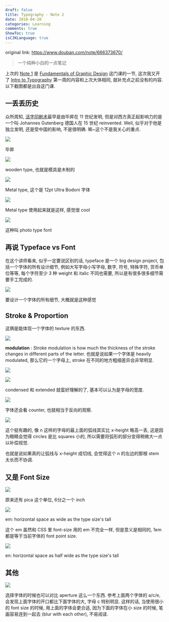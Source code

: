 ```yaml
---
draft: false
title: Typography - Note 2
date: 2018-04-20
categories: Learning
comments: true
ShowToc: true
isCJKLanguage: true
---
```


original link: https://www.douban.com/note/666373670/

> 一个纯种小白的一点笔记

上次的 [Note 1](https://www.douban.com/note/665653445/) 是 [Fundamentals of Graphic Design](https://www.coursera.org/learn/fundamentals-of-graphic-design) 这门课的一节, 这次我又开了 [Intro to Typography](https://www.coursera.org/learn/typography) 第一周的内容和上次大体相同, 就补充点之前没有的内容. 以下截图都是出自这门课.

## 一丢丢历史

众所周知, [活字印刷术](https://zh.wikipedia.org/wiki/%E6%B4%BB%E5%AD%97%E5%8D%B0%E5%88%B7%E6%9C%AF)最早是由毕昇在 11 世纪发明, 但是对西方真正起影响力的是一个叫 Johannes Gutenberg 德国人在 15 世纪 reinvented. Well, 似乎对于他是独立发明, 还是受中国的影响, 不是很明确. 嘛~这个不是我关心的重点.

![](../../assets/images/2018/04/Typography---Note-2/p50000583.jpg)

毕昇

![](../../assets/images/2018/04/Typography---Note-2/p50000585.jpg)

wooden type, 也就是模具是木制的

![](../../assets/images/2018/04/Typography---Note-2/p50000584.jpg)

Metal type, 这个是 12pt Ultra Bodoni 字体

![](../../assets/images/2018/04/Typography---Note-2/p50000582.jpg)

Metal type 使用起来就是这样, 感觉很 cool

![](../../assets/images/2018/04/Typography---Note-2/p50000581.jpg)

这种叫 photo type font

## 再说 Typeface vs Font

在这个讲师看来, 似乎一定要说区别的话, typeface 是一个 big design project, 包括一个字体的所有设计细节, 例如大写字母小写字母, 数字, 符号, 特殊字符, 货币单位等等, 每个字符至少 3 种 weight 和 italic 不同也需要, 所以是有很多很多细节需要手工完成的.

![](../../assets/images/2018/04/Typography---Note-2/p50000701.jpg)

要设计一个字体的所有细节, 大概就是这种感觉

## Stroke & Proportion

这俩是能体现一个字体的 texture 的东西.

![](../../assets/images/2018/04/Typography---Note-2/p50000729.jpg)

**modulation** : Stroke modulation is how much the thickness of the stroke changes in different parts of the letter. 也就是说如果一个字体是 heavily modulated, 那么它的一个字母上, stroke 在不同的地方粗细差异会非常明显.

![](../../assets/images/2018/04/Typography---Note-2/p50000726.jpg)

![](../../assets/images/2018/04/Typography---Note-2/p50000725.jpg)

condensed 和 extended 就蛮好理解的了, 基本可以认为是字母的宽度.

![](../../assets/images/2018/04/Typography---Note-2/p50000724.jpg)

字体还会看 counter, 也就相当于反向的观察.

![](../../assets/images/2018/04/Typography---Note-2/p50000723.jpg)

这个挺有趣的, 像 n 这样的字母的最上面的弧线其实比 x-height 略高一丢, 这是因为眼睛会觉得 circles 是比 squares 小的, 所以需要将弧形的部分变得稍微大一点以补偿视觉.

也就是说如果真的让弧线与 x-height 成切线, 会觉得这个 n 的左边的那根 stem 太长而不协调.

## 又是 Font Size

![](../../assets/images/2018/04/Typography---Note-2/p50000804.jpg)

原来还有 pica 这个单位, 6分之一个 inch

![](../../assets/images/2018/04/Typography---Note-2/p50000812.jpg)

em: horizontal space as wide as the type size's tall

这个 em 虽然和 CSS 里 font-size 用的 em 不完全一样, 但是意义是相同的, 1em 都是等于当前字体的 font point size.

![](../../assets/images/2018/04/Typography---Note-2/p50000805.jpg)

en: horizontal space as half wide as the type size's tall

## 其他

![](../../assets/images/2018/04/Typography---Note-2/p50000867.jpg)

选择字体的时候也可以对比 aperture 这么一个东西. 参考上面两个字体的 a/c/e, 会发现上面字体的开口都比下面字体的大, 字母 c 特别明显. 这样的话, 当使用很小的 font size 的时候, 用上面的字体会更合适, 因为下面的字体在小 size 的时候, 笔画容易连到一起去 (blur with each other), 不易阅读.
